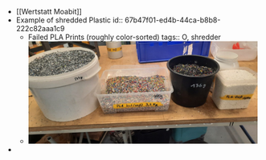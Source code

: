 - [[Wertstatt Moabit]]
- Example of shredded Plastic
  id:: 67b47f01-ed4b-44ca-b8b8-222c82aaa1c9
	- Failed PLA Prints (roughly color-sorted)
	  tags:: O, shredder
	- ![Shredded PLA](../assets/BBCA76AF-5D1C-484E-BD1D-F2E8537C3C82_1739829825336_0.jpeg)
-